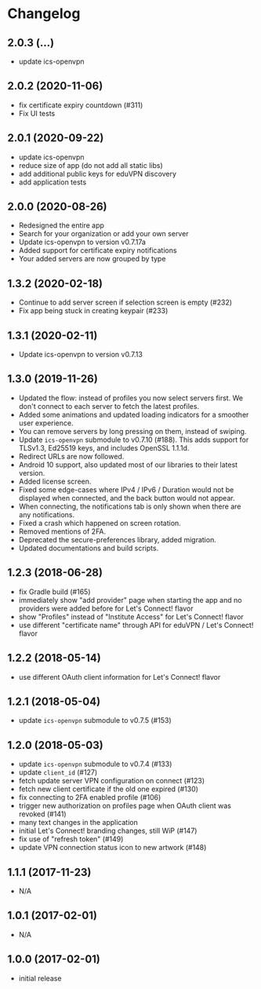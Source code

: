 # Changelog

## 2.0.3 (...)
- update ics-openvpn

## 2.0.2 (2020-11-06)
- fix certificate expiry countdown (#311)
- Fix UI tests

## 2.0.1 (2020-09-22)
- update ics-openvpn
- reduce size of app (do not add all static libs)
- add additional public keys for eduVPN discovery
- add application tests

## 2.0.0 (2020-08-26)
- Redesigned the entire app
- Search for your organization or add your own server
- Update ics-openvpn to version v0.7.17a
- Added support for certificate expiry notifications
- Your added servers are now grouped by type

## 1.3.2 (2020-02-18)
- Continue to add server screen if selection screen is empty (#232)
- Fix app being stuck in creating keypair (#233)

## 1.3.1 (2020-02-11)
- Update ics-openvpn to version v0.7.13

## 1.3.0 (2019-11-26)
- Updated the flow: instead of profiles you now select servers first. We don't connect to each server to fetch the latest profiles.
- Added some animations and updated loading indicators for a smoother user experience.
- You can remove servers by long pressing on them, instead of swiping.
- Update `ics-openvpn` submodule to v0.7.10 (#188). This adds support for TLSv1.3, Ed25519  keys, and includes OpenSSL 1.1.1d.
- Redirect URLs are now followed.
- Android 10 support, also updated most of our libraries to their latest version.
- Added license screen.
- Fixed some edge-cases where IPv4 / IPv6 / Duration would not be displayed when connected, and the back button would not appear.
- When connecting, the notifications tab is only shown when there are any notifications.
- Fixed a crash which happened on screen rotation.
- Removed mentions of 2FA.
- Deprecated the secure-preferences library, added migration.
- Updated documentations and build scripts.

## 1.2.3 (2018-06-28)
- fix Gradle build (#165)
- immediately show "add provider" page when starting the app and no
  providers were added before for Let's Connect! flavor
- show "Profiles" instead of "Institute Access" for Let's Connect! flavor
- use different "certificate name" through API for eduVPN / Let's Connect! 
  flavor

## 1.2.2 (2018-05-14)
- use different OAuth client information for Let's Connect! flavor

## 1.2.1 (2018-05-04)
- update `ics-openvpn` submodule to v0.7.5 (#153)

## 1.2.0 (2018-05-03)
- update `ics-openvpn` submodule to v0.7.4 (#133)
- update `client_id` (#127)
- fetch update server VPN configuration on connect (#123)
- fetch new client certificate if the old one expired (#130)
- fix connecting to 2FA enabled profile (#106)
- trigger new authorization on profiles page when OAuth client was revoked 
  (#141)
- many text changes in the application
- initial Let's Connect! branding changes, still WiP (#147)
- fix use of "refresh token" (#149)
- update VPN connection status icon to new artwork (#148)

## 1.1.1 (2017-11-23)
- N/A

## 1.0.1 (2017-02-01)
- N/A

## 1.0.0 (2017-02-01)
- initial release
